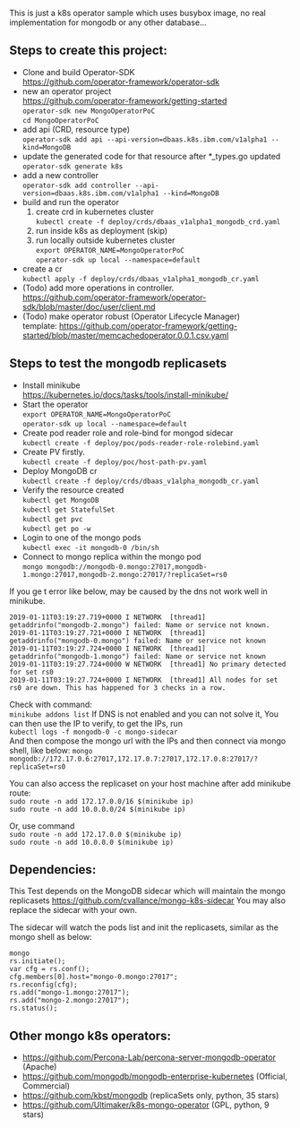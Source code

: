 This is just a k8s operator sample which uses busybox image, no real implementation for mongodb or any other database...

## Steps to create this project:
- Clone and build Operator-SDK  
    https://github.com/operator-framework/operator-sdk  
- new an operator project  
    https://github.com/operator-framework/getting-started  
    `operator-sdk new MongoOperatorPoC`    
	 `cd MongoOperatorPoC`
- add api (CRD, resource type)  
	`operator-sdk add api --api-version=dbaas.k8s.ibm.com/v1alpha1 --kind=MongoDB`
- update the generated code for that resource after *_types.go updated  
    `operator-sdk generate k8s`
- add a new controller  
    `operator-sdk add controller --api-version=dbaas.k8s.ibm.com/v1alpha1 --kind=MongoDB`
- build and run the operator  
   1. create crd in kubernetes cluster  
	    `kubectl create -f deploy/crds/dbaas_v1alpha1_mongodb_crd.yaml`
	2. run inside k8s as deployment (skip)  
	3. run locally outside kubernetes cluster  
    `export OPERATOR_NAME=MongoOperatorPoC`  
	`operator-sdk up local --namespace=default`  
- create a cr  
    `kubectl apply -f deploy/crds/dbaas_v1alpha1_mongodb_cr.yaml`
- (Todo) add more operations in controller.  
    https://github.com/operator-framework/operator-sdk/blob/master/doc/user/client.md	
- (Todo) make operator robust (Operator Lifecycle Manager)  
    template: https://github.com/operator-framework/getting-started/blob/master/memcachedoperator.0.0.1.csv.yaml


## Steps to test the mongodb replicasets
- Install minikube  
  https://kubernetes.io/docs/tasks/tools/install-minikube/
- Start the operator  
`export OPERATOR_NAME=MongoOperatorPoC`  
`operator-sdk up local --namespace=default`  
- Create pod reader role and role-bind for mongod sidecar  
`kubectl create -f deploy/poc/pods-reader-role-rolebind.yaml`
- Create PV firstly.  
`kubectl create -f deploy/poc/host-path-pv.yaml`
- Deploy MongoDB cr  
`kubectl create -f deploy/crds/dbaas_v1alpha_mongodb_cr.yaml`
- Verify the resource created  
`kubectl get MongoDB`  
`kubectl get StatefulSet`  
`kubectl get pvc`  
`kubectl get po -w`
- Login to one of the mongo pods  
`kubectl exec -it mongodb-0 /bin/sh`
- Connect to mongo replica within the mongo pod  
`mongo mongodb://mongodb-0.mongo:27017,mongodb-1.mongo:27017,mongodb-2.mongo:27017/?replicaSet=rs0`

If you ge t error like below, may be caused by the dns not work well in minikube.  
```
2019-01-11T03:19:27.719+0000 I NETWORK  [thread1]   getaddrinfo("mongodb-2.mongo") failed: Name or service not known. 
2019-01-11T03:19:27.721+0000 I NETWORK  [thread1] getaddrinfo("mongodb-0.mongo") failed: Name or service not known
2019-01-11T03:19:27.724+0000 I NETWORK  [thread1] getaddrinfo("mongodb-1.mongo") failed: Name or service not known
2019-01-11T03:19:27.724+0000 W NETWORK  [thread1] No primary detected for set rs0
2019-01-11T03:19:27.724+0000 I NETWORK  [thread1] All nodes for set rs0 are down. This has happened for 3 checks in a row.
```
Check with command:  
`minikube addons list`
If DNS is not enabled and you can not solve it, You can then use the IP to verify, to get the IPs, run  
`kubectl logs -f mongodb-0 -c mongo-sidecar`  
And then compose the mongo url with the IPs and then connect via mongo shell, like below:
`mongo mongodb://172.17.0.6:27017,172.17.0.7:27017,172.17.0.8:27017/?replicaSet=rs0`

You can also access the replicaset on your host machine after add minikube route:  
`sudo route -n add 172.17.0.0/16 $(minikube ip)`  
`sudo route -n add 10.0.0.0/24 $(minikube ip)` 

Or, use command  
`sudo route -n add 172.17.0.0 $(minikube ip)`  
`sudo route -n add 10.0.0.0 $(minikube ip)` 

## Dependencies:
This Test depends on the MongoDB sidecar which will maintain the mongo replicasets
https://github.com/cvallance/mongo-k8s-sidecar You may also replace the sidecar with your own.

The sidecar will watch the pods list and init the replicasets, similar as the mongo shell as below:
```
mongo
rs.initiate();
var cfg = rs.conf();
cfg.members[0].host="mongo‑0.mongo:27017";
rs.reconfig(cfg);
rs.add("mongo‑1.mongo:27017");
rs.add("mongo‑2.mongo:27017");
rs.status();
```

## Other mongo k8s operators:

- https://github.com/Percona-Lab/percona-server-mongodb-operator (Apache)
- https://github.com/mongodb/mongodb-enterprise-kubernetes (Official, Commercial)
- https://github.com/kbst/mongodb (replicaSets only, python, 35 stars)
- https://github.com/Ultimaker/k8s-mongo-operator (GPL, python, 9 stars)
